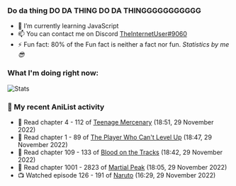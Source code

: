 ### Do da thing DO DA THING DO DA THINGGGGGGGGGGG

<!-- **TheInternetUser0/TheInternetUser0** is a ✨ _special_ ✨ repository because its `README.md` (this file) appears on your GitHub profile. -->


- 🌱 I’m currently learning JavaScript
- 📫 You can contact me on Discord [TheInternetUser#9060](https://discord.com/users/534117072796385300)
- ⚡ Fun fact: 80% of the Fun fact is neither a fact nor fun. _Statistics by me 😎_

### What I'm doing right now:
![Stats](https://discord.c99.nl/widget/theme-3/534117072796385300.png)

### 🌸 My recent AniList activity

<!-- ANILIST_ACTIVITY:start -->

-   📖 Read chapter 4 - 112 of [Teenage Mercenary](https://anilist.co/manga/126297) (18:51, 29 November 2022)
-   📖 Read chapter 1 - 89 of [The Player Who Can't Level Up](https://anilist.co/manga/130511) (18:47, 29 November 2022)
-   📖 Read chapter 109 - 133 of [Blood on the Tracks](https://anilist.co/manga/98397) (18:42, 29 November 2022)
-   📖 Read chapter 1001 - 2823 of [Martial Peak](https://anilist.co/manga/104494) (18:05, 29 November 2022)
-   📺 Watched episode 126 - 191 of [Naruto](https://anilist.co/anime/20) (16:29, 29 November 2022)

<!-- ANILIST_ACTIVITY:end -->
